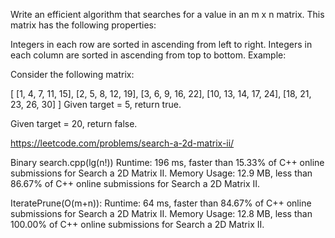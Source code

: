 Write an efficient algorithm that searches for a value in an m x n matrix. This matrix has the following properties:

Integers in each row are sorted in ascending from left to right.
Integers in each column are sorted in ascending from top to bottom.
Example:

Consider the following matrix:

[
  [1,   4,  7, 11, 15],
  [2,   5,  8, 12, 19],
  [3,   6,  9, 16, 22],
  [10, 13, 14, 17, 24],
  [18, 21, 23, 26, 30]
]
Given target = 5, return true.

Given target = 20, return false.

https://leetcode.com/problems/search-a-2d-matrix-ii/

Binary search.cpp(lg(n!)) Runtime: 196 ms, faster than 15.33% of C++ online submissions for Search a 2D Matrix II.
Memory Usage: 12.9 MB, less than 86.67% of C++ online submissions for Search a 2D Matrix II.

IteratePrune(O(m+n)): Runtime: 64 ms, faster than 84.67% of C++ online submissions for Search a 2D Matrix II.
Memory Usage: 12.8 MB, less than 100.00% of C++ online submissions for Search a 2D Matrix II.
